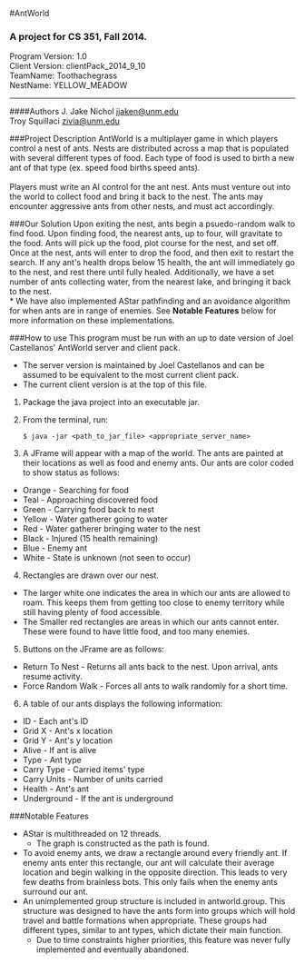 #AntWorld
### A project for CS 351, Fall 2014.
Program Version: 1.0 <br>
Client Version: clientPack_2014_9_10 <br>
TeamName: Toothachegrass <br>
NestName: YELLOW_MEADOW <br>

------------------------------------------------------------------


####Authors
J. Jake Nichol  jjaken@unm.edu <br>
Troy Squillaci   zivia@unm.edu

###Project Description
AntWorld is a multiplayer game in which players control a nest of ants.  Nests are distributed across a map that is populated with several different types of food.  Each type of food is used to birth a new ant of that type (ex. speed food births speed ants).<br> <br>
Players must write an AI control for the ant nest.  Ants must venture out into the world to collect food and bring it back to the nest.  The ants may encounter aggressive ants from other nests, and must act accordingly.  

###Our Solution
Upon exiting the nest, ants begin a psuedo-random walk to find food.  Upon finding food, the nearest ants, up to four, will gravitate to the food.  Ants will pick up the food, plot course for the nest, and set off.  Once at the nest, ants will enter to drop the food, and then exit to restart the search.  If any ant's health drops below 15 health, the ant will immediately go to the nest, and rest there until fully healed.  Additionally, we have a set number of ants collecting water, from the nearest lake, and bringing it back to the nest.  
\* We have also implemented AStar pathfinding and an avoidance algorithm for when ants are in range of enemies.  See **Notable Features** below for more information on these implementations.

###How to use
This program must be run with an up to date version of Joel Castellanos' AntWorld server and client pack.
  * The server version is maintained by Joel Castellanos and can be assumed to be equivalent to the most current client pack.
  * The current client version is at the top of this file.


1. Package the java project into an executable jar.
2. From the terminal, run:


    ```
    $ java -jar <path_to_jar_file> <appropriate_server_name>
    ```


3. A JFrame will appear with a map of the world.  The ants are painted at their locations as well as food and enemy ants.  Our ants are color coded to show status as follows:
  * Orange - Searching for food
  * Teal - Approaching discovered food
  * Green - Carrying food back to nest
  * Yellow - Water gatherer going to water
  * Red - Water gatherer bringing water to the nest
  * Black - Injured (15 health remaining)
  * Blue - Enemy ant
  * White - State is unknown (not seen to occur)


4. Rectangles are drawn over our nest.  
  * The larger white one indicates the area in which our ants are allowed to roam.  This keeps them from getting too close to enemy territory while still having plenty of food accessible.  
  * The Smaller red rectangles are areas in which our ants cannot enter.  These were found to have little food, and too many enemies.


5. Buttons on the JFrame are as follows:
  * Return To Nest - Returns all ants back to the nest.  Upon arrival, ants resume activity.
  * Force Random Walk - Forces all ants to walk randomly for a short time.


6. A table of our ants displays the following information:
  * ID - Each ant's ID
  * Grid X - Ant's x location
  * Grid Y - Ant's y location
  * Alive - If ant is alive
  * Type - Ant type
  * Carry Type - Carried items' type
  * Carry Units - Number of units carried
  * Health - Ant's ant
  * Underground - If the ant is underground


###Notable Features
* AStar is multithreaded on 12 threads.
  * The graph is constructed as the path is found.
* To avoid enemy ants, we draw a rectangle around every friendly ant.  If enemy ants enter this rectangle, our ant will calculate their average location and begin walking in the opposite direction.  This leads to very few deaths from brainless bots.  This only fails when the enemy ants surround our ant.
* An unimplemented group structure is included in antworld.group.  This structure was designed to have the ants form into groups which will hold travel and battle formations when appropriate.  These groups had different types, similar to ant types, which dictate their main function.  
  * Due to time constraints higher priorities, this feature was never fully implemented and eventually abandoned.
